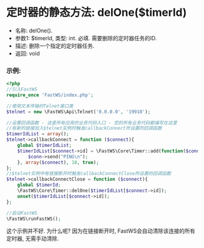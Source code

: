 # 定时器的静态方法: delOne($timerId)

- 名称: delOne().
- 参数1: $timerId, 类型: int. 必填. 需要删除的定时器任务的ID.
- 描述: 删除一个指定的定时器任务.
- 返回: void

### 示例:
```php
<?php
//引入FastWS
require_once 'FastWS/index.php';

//使用文本传输的Telnet接口类
$telnet = new \FastWS\Api\Telnet('0.0.0.0', '19910');

//设置回调函数 - 这是所有应用的业务代码入口 - 您的所有业务代码都编写在这里
//有新的链接加入$telnet实例时触发callbackConnect所设置的回调函数
$timerIdList = array();
$telnet->callbackConnect = function ($connect){
    global $timerIdList;
    $timerIdList[$connect->id] = \FastWS\Core\Timer::add(function($conn){
        $conn->send("PING\n");
    }, array($connect), 10, true);
};
//$telnet实例中有链接断开时触发callbackConnectClose所设置的回调函数
$telnet->callbackConnectClose = function ($connect){
    global $timerId;
    \FastWS\Core\Timer::delOne($timerIdList[$connect->id]);
    unset($timerIdList[$connect->id]);
};

//启动FastWS
\FastWS\runFastWS();
```
这个示例并不好. 为什么呢? 因为在链接断开时, FastWS会自动清除该连接的所有定时器, 无需手动清除.